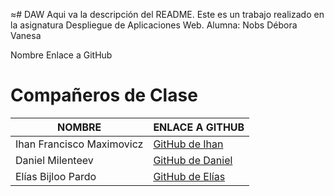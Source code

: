 ≈# DAW
Aqui va la descripción del README.
Este es un trabajo realizado en la asignatura Despliegue de Aplicaciones Web.
Alumna: Nobs Débora Vanesa

Nombre
Enlace a GitHub
# Compañeros de Clase

| NOMBRE                 | ENLACE A GITHUB                          |
|------------------------|------------------------------------------|
| Ihan Francisco Maximovicz | [GitHub de Ihan](https://github.com/ihanfmx) |
| Daniel Milenteev        | [GitHub de Daniel](https://github.com/kobitxe) |
| Elías Bijloo Pardo      | [GitHub de Elías](https://github.com/Aist002) |

